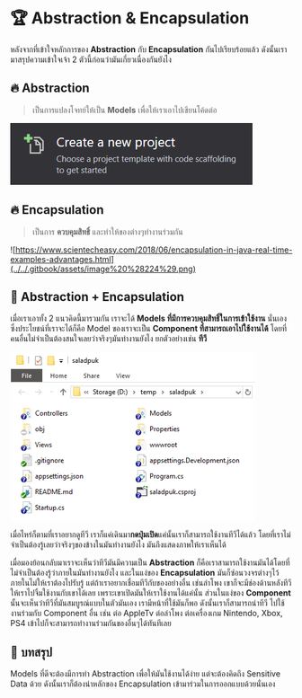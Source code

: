 # 🏆 Abstraction & Encapsulation

หลังจากที่เข้าใจหลักการของ **Abstraction** กับ **Encapsulation** กันไปเรียบร้อยแล้ว ดังนั้นเรามาสรุปความเข้าใจเจ้า 2 ตัวนี้ก่อนว่ามันเกี่ยวเนื่องกันยังไง

## 🔥 **Abstraction**

> เป็นการแปลงโจทย์ให้เป็น **Models** เพื่อให้เราเอาไปเขียนโค้ดต่อ

![](../../.gitbook/assets/image%20%28627%29.png)

## 🔥 **Encapsulation**

> เป็นการ **ควบคุมสิทธิ์** และทำให้ของต่างๆทำงานร่วมกัน

![https://www.scientecheasy.com/2018/06/encapsulation-in-java-real-time-examples-advantages.html](../../.gitbook/assets/image%20%28224%29.png)

## 💖 Abstraction + Encapsulation

เมื่อเราเอาทั้ง 2 แนวคิดนี้มารวมกัน เราจะได้ **Models ที่มีการควบคุมสิทธิ์ในการเข้าใช้งาน** นั่นเอง ซึ่งประโยชน์ที่เราจะได้ก็คือ Model ของเราจะเป็น **Component ที่สามารถเอาไปใช้งานได้** โดยที่คนอื่นไม่จำเป็นต้องสนใจเลยว่าจริงๆมันทำงานยังไง ยกตัวอย่างเช่น **ทีวี**

![iconarchive.com](../../.gitbook/assets/image%20%28446%29.png)

เมื่อไหร่ก็ตามที่เราอยากดูทีวี เราก็แค่เดินมา**กดปุ่มเปิด**แค่นั้นเราก็สามารถใช้งานทีวีได้แล้ว โดยที่เราไม่จำเป็นต้องรู้เลยว่าจริงๆของข้างในมันทำงานยังไง มันถึงแสดงภาพให้เราเห็นได้

เมื่อมองย้อนกลับมาเราจะเห็นว่าทีวีมันมีความเป็น **Abstraction** ก็คือเราสามารถใช้งานมันได้โดยที่ไม่จำเป็นต้องรู้ว่าภายในมันทำงานยังไง และในแง่ของ **Encapsulation** มันก็ซ่อนวงจรต่างๆไว้ภายในไม่ให้เราต้องไปรับรู้ แต่ถ้าเราอยากเชื่อมทีวีกับของอย่างอื่น เช่นลำโพง เขาก็จะมีช่องด้านหลังทีวีให้เราไปจิ้มใช้งานกับเขาได้เลย เพราะเขาเปิดมันให้เราใช้งานได้แค่นั้น ส่วนในแง่ของ **Component** นั้นจะเห็นว่าทีวีที่มันสมบูรณ์แบบในตัวมันเอง เรามีหน้าที่ใช้มันก็พอ ดังนั้นเราก็สามารถนำทีวี ไปใช้งานร่วมกับ Component อื่น เช่น ต่อ AppleTv ต่อลำโพง ต่อเครื่องเกม Nintendo, Xbox, PS4 เข้าไปก็จะสามารถทำงานร่วมกันของอื่นๆได้ทันทีเลย

## 🎯 บทสรุป

Models ที่ดีจะต้องมีการทำ Abstraction เพื่อให้มันใช้งานได้ง่าย แต่จะต้องคิดถึง Sensitive Data ด้วย ดังนั้นเราก็ต้องนำหลักของ Encapsulation เข้ามาร่วมในการออกแบบด้วยนั่นเอง

